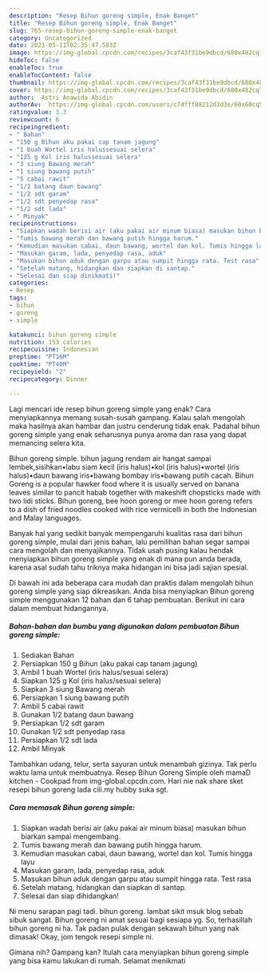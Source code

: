 ```yaml
---
description: "Resep Bihun goreng simple, Enak Banget"
title: "Resep Bihun goreng simple, Enak Banget"
slug: 765-resep-bihun-goreng-simple-enak-banget
category: Uncategorized
date: 2021-05-11T02:35:47.583Z
image: https://img-global.cpcdn.com/recipes/3caf43f31be9dbcd/680x482cq70/bihun-goreng-simple-foto-resep-utama.jpg
hideToc: false
enableToc: true
enableTocContent: false
thumbnail: https://img-global.cpcdn.com/recipes/3caf43f31be9dbcd/680x482cq70/bihun-goreng-simple-foto-resep-utama.jpg
cover: https://img-global.cpcdn.com/recipes/3caf43f31be9dbcd/680x482cq70/bihun-goreng-simple-foto-resep-utama.jpg
author:  Astri Anawida Abidin
authorAv:  https://img-global.cpcdn.com/users/c74fff88212d3d3e/60x60cq50/avatar.jpg
ratingvalue: 3.3
reviewcount: 6
recipeingredient:
- " Bahan"
- "150 g Bihun aku pakai cap tanam jagung"
- "1 buah Wortel iris halussesuai selera"
- "125 g Kol iris halussesuai selera"
- "3 siung Bawang merah"
- "1 siung bawang putih"
- "5 cabai rawit"
- "1/2 batang daun bawang"
- "1/2 sdt garam"
- "1/2 sdt penyedap rasa"
- "1/2 sdt lada"
- " Minyak"
recipeinstructions:
- "Siapkan wadah berisi air (aku pakai air minum biasa) masukan bihun biarkan sampai mengembang."
- "Tumis bawang merah dan bawang putih hingga harum."
- "Kemudian masukan cabai, daun bawang, wortel dan kol. Tumis hingga layu"
- "Masukan garam, lada, penyedap rasa, aduk"
- "Masukan bihun aduk dengan garpu atau sumpit hingga rata. Test rasa"
- "Setelah matang, hidangkan dan siapkan di santap."
- "Selesai dan siap dinikmati!"
categories:
- Resep
tags:
- bihun
- goreng
- simple

katakunci: bihun goreng simple 
nutrition: 153 calories
recipecuisine: Indonesian
preptime: "PT16M"
cooktime: "PT40M"
recipeyield: "2"
recipecategory: Dinner

---
```



Lagi mencari ide resep bihun goreng simple yang enak? Cara menyiapkannya memang susah-susah gampang. Kalau salah mengolah maka hasilnya akan hambar dan justru cenderung tidak enak. Padahal bihun goreng simple yang enak seharusnya punya aroma dan rasa yang dapat memancing selera kita.


Bihun goreng simple. bihun jagung rendam air hangat sampai lembek,sisihkan•labu siam kecil (iris halus)•kol (iris halus)•wortel (iris halus)•daun bawang iris•bawang bombay iris•bawang putih cacah. Bihun Goreng is a popular hawker food where it is usually served on banana leaves similar to pancit habab together with makeshift chopsticks made with two lidi sticks. Bihun goreng, bee hoon goreng or mee hoon goreng refers to a dish of fried noodles cooked with rice vermicelli in both the Indonesian and Malay languages.

Banyak hal yang sedikit banyak mempengaruhi kualitas rasa dari bihun goreng simple, mulai dari jenis bahan, lalu pemilihan bahan segar sampai cara mengolah dan menyajikannya. Tidak usah pusing kalau hendak menyiapkan bihun goreng simple yang enak di mana pun anda berada, karena asal sudah tahu triknya maka hidangan ini bisa jadi sajian spesial.


Di bawah ini ada beberapa cara mudah dan praktis dalam mengolah bihun goreng simple yang siap dikreasikan. Anda bisa menyiapkan Bihun goreng simple menggunakan 12 bahan dan 6 tahap pembuatan. Berikut ini cara dalam membuat hidangannya.

<!--inarticleads1-->

##### Bahan-bahan dan bumbu yang digunakan dalam pembuatan Bihun goreng simple:

1. Sediakan  Bahan
1. Persiapkan 150 g Bihun (aku pakai cap tanam jagung)
1. Ambil 1 buah Wortel (iris halus/sesuai selera)
1. Siapkan 125 g Kol (iris halus/sesuai selera)
1. Siapkan 3 siung Bawang merah
1. Persiapkan 1 siung bawang putih
1. Ambil 5 cabai rawit
1. Gunakan 1/2 batang daun bawang
1. Persiapkan 1/2 sdt garam
1. Gunakan 1/2 sdt penyedap rasa
1. Persiapkan 1/2 sdt lada
1. Ambil  Minyak


Tambahkan udang, telur, serta sayuran untuk menambah gizinya. Tak perlu waktu lama untuk membuatnya. Resep Bihun Goreng Simple oleh mamaD kitchen - Cookpad from img-global.cpcdn.com. Hari nie nak share sket resepi bihun goreng lada cili.my hubby suka sgt. 

<!--inarticleads2-->

##### Cara memasak Bihun goreng simple:

1. Siapkan wadah berisi air (aku pakai air minum biasa) masukan bihun biarkan sampai mengembang.
1. Tumis bawang merah dan bawang putih hingga harum.
1. Kemudian masukan cabai, daun bawang, wortel dan kol. Tumis hingga layu
1. Masukan garam, lada, penyedap rasa, aduk
1. Masukan bihun aduk dengan garpu atau sumpit hingga rata. Test rasa
1. Setelah matang, hidangkan dan siapkan di santap.
1. Selesai dan siap dihidangkan!

Ni menu sarapan pagi tadi. bihun goreng. lambat sikit msuk blog sebab sibuk sangat. Bihun goreng ni amat sesuai bagi sesiapa yg. So, terhasillah bihun goreng ni ha. Tak padan pulak dengan sekawah bihun yang nak dimasak! Okay, jom tengok resepi simple ni. 

Gimana nih? Gampang kan? Itulah cara menyiapkan bihun goreng simple yang bisa kamu lakukan di rumah. Selamat menikmati
